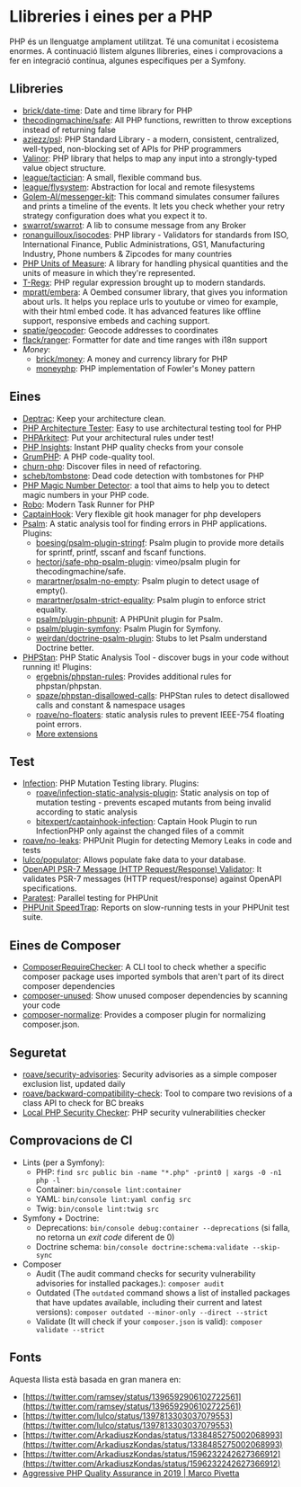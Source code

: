 # Llibreries i eines per a PHP

PHP és un llenguatge amplament utilitzat. Té una comunitat i ecosistema enormes. A continuació llistem algunes
llibreries, eines i comprovacions a fer en integració contínua, algunes específiques per a Symfony.

## Llibreries

- [brick/date-time](https://github.com/brick/date-time): Date and time library for PHP
- [thecodingmachine/safe](https://github.com/thecodingmachine/safe): All PHP functions, rewritten to throw exceptions instead of returning false
- [azjezz/psl](https://github.com/azjezz/psl): PHP Standard Library - a modern, consistent, centralized, well-typed, non-blocking set of APIs for PHP programmers
- [Valinor](https://github.com/CuyZ/Valinor/): PHP library that helps to map any input into a strongly-typed value object structure.
- [league/tactician](https://github.com/thephpleague/tactician): A small, flexible command bus.
- [league/flysystem](https://flysystem.thephpleague.com/docs/): Abstraction for local and remote filesystems
- [Golem-AI/messenger-kit](https://github.com/golem-ai/messenger-kit): This command simulates consumer failures and prints a timeline of the events. It lets you check whether your retry strategy configuration does what you expect it to.
- [swarrot/swarrot](https://github.com/swarrot/swarrot): A lib to consume message from any Broker
- [ronanguilloux/isocodes](https://github.com/ronanguilloux/IsoCodes): PHP library - Validators for standards from ISO, International Finance, Public Administrations, GS1, Manufacturing Industry, Phone numbers & Zipcodes for many countries
- [PHP Units of Measure](https://github.com/PhpUnitsOfMeasure/php-units-of-measure): A library for handling physical quantities and the units of measure in which they're represented.
- [T-Regx](https://github.com/T-Regx/T-Regx): PHP regular expression brought up to modern standards.
- [mpratt/embera](https://github.com/mpratt/Embera): A Oembed consumer library, that gives you information about urls. It helps you replace urls to youtube or vimeo for example, with their html embed code. It has advanced features like offline support, responsive embeds and caching support.
- [spatie/geocoder](https://github.com/spatie/geocoder): Geocode addresses to coordinates
- [flack/ranger](https://github.com/flack/ranger): Formatter for date and time ranges with i18n support
- _Money_:
    - [brick/money](https://github.com/brick/money): A money and currency library for PHP
    - [moneyphp](https://github.com/moneyphp/money): PHP implementation of Fowler's Money pattern

## Eines

- [Deptrac](https://github.com/qossmic/deptrac): Keep your architecture clean.
- [PHP Architecture Tester](https://github.com/carlosas/phpat): Easy to use architectural testing tool for PHP
- [PHPArkitect](https://github.com/phparkitect/arkitect): Put your architectural rules under test!
- [PHP Insights](https://phpinsights.com/): Instant PHP quality checks from your console
- [GrumPHP](https://github.com/phpro/grumphp): A PHP code-quality tool.
- [churn-php](https://github.com/bmitch/churn-php): Discover files in need of refactoring.
- [scheb/tombstone](https://github.com/scheb/tombstone): Dead code detection with tombstones for PHP
- [PHP Magic Number Detector](https://github.com/povils/phpmnd): a tool that aims to help you to detect magic numbers in your PHP code.
- [Robo](https://robo.li/): Modern Task Runner for PHP
- [CaptainHook](https://github.com/captainhookphp/captainhook): Very flexible git hook manager for php developers
- [Psalm](https://psalm.dev/): A static analysis tool for finding errors in PHP applications. Plugins:
    - [boesing/psalm-plugin-stringf](https://github.com/boesing/psalm-plugin-stringf): Psalm plugin to provide more details for sprintf, printf, sscanf and fscanf functions.
    - [hectorj/safe-php-psalm-plugin](https://github.com/hectorj/safe-php-psalm-plugin): vimeo/psalm plugin for thecodingmachine/safe.
    - [marartner/psalm-no-empty](https://github.com/marartner/psalm-no-empty): Psalm plugin to detect usage of empty().
    - [marartner/psalm-strict-equality](https://github.com/marartner/psalm-strict-equality): Psalm plugin to enforce strict equality.
    - [psalm/plugin-phpunit](https://github.com/psalm/psalm-plugin-phpunit): A PHPUnit plugin for Psalm.
    - [psalm/plugin-symfony](https://github.com/psalm/psalm-plugin-symfony): Psalm Plugin for Symfony.
    - [weirdan/doctrine-psalm-plugin](https://github.com/psalm/psalm-plugin-doctrine): Stubs to let Psalm understand Doctrine better.
- [PHPStan](https://phpstan.org/): PHP Static Analysis Tool - discover bugs in your code without running it! Plugins:
    - [ergebnis/phpstan-rules](https://github.com/ergebnis/phpstan-rules): Provides additional rules for phpstan/phpstan.
    - [spaze/phpstan-disallowed-calls](https://github.com/spaze/phpstan-disallowed-calls): PHPStan rules to detect disallowed calls and constant & namespace usages
    - [roave/no-floaters](https://github.com/Roave/no-floaters): static analysis rules to prevent IEEE-754 floating point errors.
    - [More extensions](https://phpstan.org/user-guide/extension-library)

## Test

- [Infection](https://infection.github.io/): PHP Mutation Testing library. Plugins:
    - [roave/infection-static-analysis-plugin](https://github.com/Roave/infection-static-analysis-plugin): Static analysis on top of mutation testing - prevents escaped mutants from being invalid according to static analysis
    - [bitexpert/captainhook-infection](https://github.com/bitExpert/captainhook-infection): Captain Hook Plugin to run InfectionPHP only against the changed files of a commit
- [roave/no-leaks](https://github.com/Roave/no-leaks): PHPUnit Plugin for detecting Memory Leaks in code and tests
- [lulco/populator](https://github.com/lulco/populator): Allows populate fake data to your database.
- [OpenAPI PSR-7 Message (HTTP Request/Response) Validator](https://github.com/thephpleague/openapi-psr7-validator):
It validates PSR-7 messages (HTTP request/response) against OpenAPI specifications.
- [Paratest](https://github.com/paratestphp/paratest): Parallel testing for PHPUnit
- [PHPUnit SpeedTrap](https://github.com/johnkary/phpunit-speedtrap): Reports on slow-running tests in your PHPUnit test suite.

## Eines de Composer

- [ComposerRequireChecker](https://github.com/maglnet/ComposerRequireChecker): A CLI tool to check whether a specific composer package uses imported symbols that aren't part of its direct composer dependencies
- [composer-unused](https://github.com/composer-unused/composer-unused): Show unused composer dependencies by scanning your code
- [composer-normalize](https://github.com/ergebnis/composer-normalize): Provides a composer plugin for normalizing composer.json.

## Seguretat

- [roave/security-advisories](https://github.com/Roave/SecurityAdvisories): Security advisories as a simple composer exclusion list, updated daily
- [roave/backward-compatibility-check](https://github.com/Roave/BackwardCompatibilityCheck): Tool to compare two revisions of a class API to check for BC breaks
- [Local PHP Security Checker](https://github.com/fabpot/local-php-security-checker): PHP security vulnerabilities checker

## Comprovacions de CI

- Lints (per a Symfony):
    - PHP: `find src public bin -name "*.php" -print0 | xargs -0 -n1 php -l`
    - Container: `bin/console lint:container`
    - YAML: `bin/console lint:yaml config src`
    - Twig: `bin/console lint:twig src`
- Symfony + Doctrine:
    - Deprecations: `bin/console debug:container --deprecations` (si falla, no retorna un _exit code_ diferent de 0)
    - Doctrine schema: `bin/console doctrine:schema:validate --skip-sync`
- Composer
    - Audit (The audit command checks for security vulnerability advisories for installed packages.): `composer audit`
    - Outdated (The `outdated` command shows a list of installed packages that have updates available, including their current and latest versions): `composer outdated --minor-only --direct --strict`
    - Validate (It will check if your `composer.json` is valid): `composer validate --strict`

## Fonts

Aquesta llista està basada en gran manera en:

- [https://twitter.com/ramsey/status/1396592906102722561](https://twitter.com/ramsey/status/1396592906102722561)
- [https://twitter.com/lulco/status/1397813303037079553](https://twitter.com/lulco/status/1397813303037079553)
- [https://twitter.com/ArkadiuszKondas/status/1338485275002068993](https://twitter.com/ArkadiuszKondas/status/1338485275002068993)
- [https://twitter.com/ArkadiuszKondas/status/1596232242627366912](https://twitter.com/ArkadiuszKondas/status/1596232242627366912)
- [Aggressive PHP Quality Assurance in 2019 \| Marco Pivetta](https://youtu.be/8rdTSYljts4)
